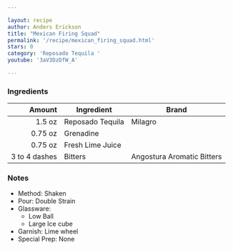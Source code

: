 ```yaml
---

layout: recipe
author: Anders Erickson
title: "Mexican Firing Squad"
permalink: '/recipe/mexican_firing_squad.html'
stars: 0
category: 'Reposado Tequila '
youtube: '3aV3DzDfW_A'

---
```


### Ingredients

|  Amount  | Ingredient               | Brand                      |
| ------------: | ---------------- | -------------------------- |
|        1.5 oz | Reposado Tequila | Milagro                    |
|       0.75 oz | Grenadine        |
|       0.75 oz | Fresh Lime Juice |
| 3 to 4 dashes | Bitters          | Angostura Aromatic Bitters |

### Notes

- Method: Shaken
- Pour: Double Strain
- Glassware: 
    - Low Ball
    - Large Ice cube
- Garnish: Lime wheel
- Special Prep: None


